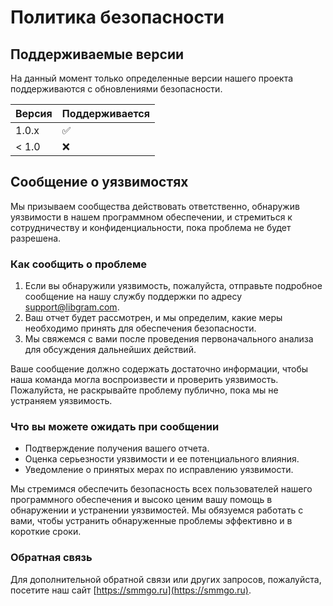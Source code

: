 # Политика безопасности

## Поддерживаемые версии

На данный момент только определенные версии нашего проекта поддерживаются с обновлениями безопасности.

| Версия  | Поддерживается          |
| ------- | ------------------ |
| 1.0.x   | :white_check_mark: |
| < 1.0   | :x:                |

## Сообщение о уязвимостях

Мы призываем сообщества действовать ответственно, обнаружив уязвимости в нашем программном обеспечении, и стремиться к сотрудничеству и конфиденциальности, пока проблема не будет разрешена.

### Как сообщить о проблеме

1. Если вы обнаружили уязвимость, пожалуйста, отправьте подробное сообщение на нашу службу поддержки по адресу [support@libgram.com](mailto:support@libgram.com).
2. Ваш отчет будет рассмотрен, и мы определим, какие меры необходимо принять для обеспечения безопасности.
3. Мы свяжемся с вами после проведения первоначального анализа для обсуждения дальнейших действий.

Ваше сообщение должно содержать достаточно информации, чтобы наша команда могла воспроизвести и проверить уязвимость. Пожалуйста, не раскрывайте проблему публично, пока мы не устраняем уязвимость.

### Что вы можете ожидать при сообщении

- Подтверждение получения вашего отчета.
- Оценка серьезности уязвимости и ее потенциального влияния.
- Уведомление о принятых мерах по исправлению уязвимости.

Мы стремимся обеспечить безопасность всех пользователей нашего программного обеспечения и высоко ценим вашу помощь в обнаружении и устранении уязвимостей. Мы обязуемся работать с вами, чтобы устранить обнаруженные проблемы эффективно и в короткие сроки.

### Обратная связь

Для дополнительной обратной связи или других запросов, пожалуйста, посетите наш сайт [https://smmgo.ru](https://smmgo.ru).
